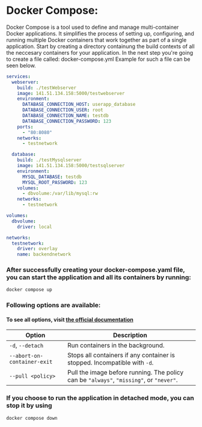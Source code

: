 # Docker Compose:
Docker Compose is a tool used to define and manage multi-container Docker applications. 
It simplifies the process of setting up, configuring, and running multiple Docker containers that work together as part of a single application.
Start by creating a directory containung the build contexts of all the neccesary containers for your application.
In the next step you're going to create a file called: docker-compose.yml Example for such a file can be seen below.
```yaml
services:
  webserver:
    build: ./testWebserver
    image: 141.51.134.158:5000/testwebserver
    environment:
      DATABASE_CONNECTION_HOST: userapp_database
      DATABASE_CONNECTION_USER: root
      DATABASE_CONNECTION_NAME: testdb
      DATABASE_CONNECTION_PASSWORD: 123
    ports:
      - "80:8080"
    networks:
      - testnetwork

  database:
    build: ./testMysqlserver
    image: 141.51.134.158:5000/testsqlserver
    environment:
      MYSQL_DATABASE: testdb
      MYSQL_ROOT_PASSWORD: 123
    volumes:
      - dbvolume:/var/lib/mysql:rw
    networks:
      - testnetwork

volumes:
  dbvolume:
    driver: local

networks:
  testnetwork: 
    driver: overlay
    name: backendnetwork
```
### After successfully creating your docker-compose.yaml file, you can start the application and all its containers by running:
```bash
docker compose up
```
### Following options are available:
#### To see all options, visit [the official documentation](https://docs.docker.com/reference/cli/docker/compose/up/)
| Option                    | Description                                                          |
|---------------------------|----------------------------------------------------------------------|
| `-d`, `--detach`          | Run containers in the background.                                    |
| `--abort-on-container-exit` | Stops all containers if any container is stopped. Incompatible with `-d`. |
| `--pull <policy>`         | Pull the image before running. The policy can be `"always"`, `"missing"`, or `"never"`. |

### If you choose to run the application in detached mode, you can stop it by using
```bash
docker compose down
```